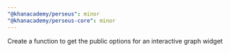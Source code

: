 ```yaml
---
"@khanacademy/perseus": minor
"@khanacademy/perseus-core": minor
---
```


Create a function to get the public options for an interactive graph widget
